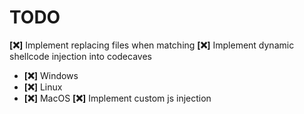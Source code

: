 # TODO
**[❌]** Implement replacing files when matching
**[❌]** Implement dynamic shellcode injection into codecaves
- **[❌]** Windows
- **[❌]** Linux
- **[❌]** MacOS
**[❌]** Implement custom js injection


